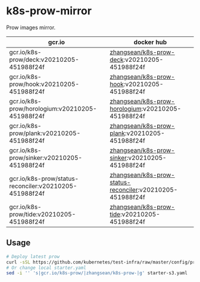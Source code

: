 # k8s-prow-mirror

Prow images mirror.

gcr.io | docker hub
---|---
gcr.io/k8s-prow/deck:v20210205-451988f24f | [zhangsean/k8s-prow-deck](https://hub.docker.com/r/zhangsean/k8s-prow-deck):v20210205-451988f24f
gcr.io/k8s-prow/hook:v20210205-451988f24f | [zhangsean/k8s-prow-hook](https://hub.docker.com/r/zhangsean/k8s-prow-hook):v20210205-451988f24f
gcr.io/k8s-prow/horologium:v20210205-451988f24f | [zhangsean/k8s-prow-horologium](https://hub.docker.com/r/zhangsean/k8s-prow-horologium):v20210205-451988f24f
gcr.io/k8s-prow/plank:v20210205-451988f24f | [zhangsean/k8s-prow-plank](https://hub.docker.com/r/zhangsean/k8s-prow-plank):v20210205-451988f24f
gcr.io/k8s-prow/sinker:v20210205-451988f24f | [zhangsean/k8s-prow-sinker](https://hub.docker.com/r/zhangsean/k8s-prow-sinker):v20210205-451988f24f
gcr.io/k8s-prow/status-reconciler:v20210205-451988f24f | [zhangsean/k8s-prow-status-reconciler](https://hub.docker.com/r/zhangsean/k8s-prow-status-reconciler):v20210205-451988f24f
gcr.io/k8s-prow/tide:v20210205-451988f24f | [zhangsean/k8s-prow-tide](https://hub.docker.com/r/zhangsean/k8s-prow-tide):v20210205-451988f24f

## Usage

```bash
# Deploy latest prow
curl -sSL https://github.com/kubernetes/test-infra/raw/master/config/prow/cluster/starter-s3.yaml | sed 's|gcr.io/k8s-prow/|zhangsean/k8s-prow-|g' | kubectl apply -f -
# Or change local starter.yaml
sed -i '' 's|gcr.io/k8s-prow/|zhangsean/k8s-prow-|g' starter-s3.yaml
```

